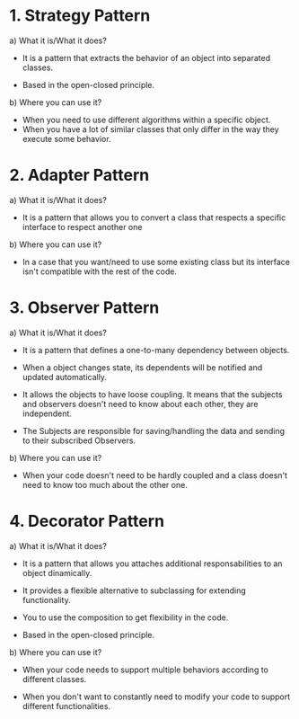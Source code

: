 # 1. Strategy Pattern

a) What it is/What it does?

- It is a pattern that extracts the behavior of an object into separated classes. 

- Based in the open-closed principle.

b) Where you can use it?

- When you need to use different algorithms within a specific object.
- When you have a lot of similar classes that only differ in the way they execute some behavior.

# 2. Adapter Pattern

a) What it is/What it does?

- It is a pattern that allows you to convert a class that respects a specific interface to respect another one

b) Where you can use it?

- In a case that you want/need to use some existing class but its interface isn't compatible with the rest of the code.

# 3. Observer Pattern

a) What it is/What it does?

- It is a pattern that defines a one-to-many dependency between objects.

- When a object changes state, its dependents will be notified and updated automatically.

- It allows the objects to have loose coupling. It means that the subjects and observers doesn't need to know about each other, they are independent. 

- The Subjects are responsible for saving/handling the data and sending to their subscribed Observers. 

b) Where you can use it?

- When your code doesn't need to be hardly coupled and a class doesn't need to know too much about the other one. 

# 4. Decorator Pattern

a) What it is/What it does?

- It is a pattern that allows you attaches additional responsabilities to an object dinamically.

- It provides a flexible alternative to subclassing for extending functionality.

- You to use the composition to get flexibility in the code.

- Based in the open-closed principle.

b) Where you can use it?

- When your code needs to support multiple behaviors according to different classes.

- When you don't want to constantly need to modify your code to support different functionalities. 